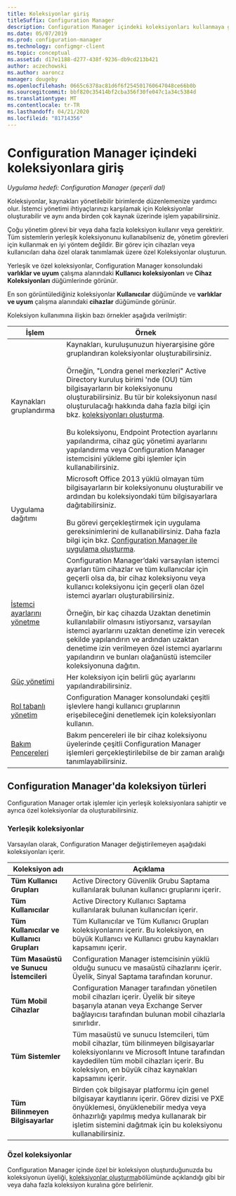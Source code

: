 ```yaml
---
title: Koleksiyonlar giriş
titleSuffix: Configuration Manager
description: Configuration Manager içindeki koleksiyonları kullanmaya giriş alın.
ms.date: 05/07/2019
ms.prod: configuration-manager
ms.technology: configmgr-client
ms.topic: conceptual
ms.assetid: d17e1188-d277-438f-9236-db9cd213b421
author: aczechowski
ms.author: aaroncz
manager: dougeby
ms.openlocfilehash: 0665c6378ac81d6f6f254501760647048ce66b0b
ms.sourcegitcommit: bbf820c35414bf2cba356f30fe047c1a34c5384d
ms.translationtype: MT
ms.contentlocale: tr-TR
ms.lasthandoff: 04/21/2020
ms.locfileid: "81714356"
---
```

# <a name="introduction-to-collections-in-configuration-manager"></a>Configuration Manager içindeki koleksiyonlara giriş

*Uygulama hedefi: Configuration Manager (geçerli dal)*

Koleksiyonlar, kaynakları yönetilebilir birimlerde düzenlemenize yardımcı olur. İstemci yönetimi ihtiyaçlarınızı karşılamak için Koleksiyonlar oluşturabilir ve aynı anda birden çok kaynak üzerinde işlem yapabilirsiniz. 

Çoğu yönetim görevi bir veya daha fazla koleksiyon kullanır veya gerektirir. Tüm sistemlerin yerleşik koleksiyonunu kullanabilseniz de, yönetim görevleri için kullanmak en iyi yöntem değildir. Bir görev için cihazları veya kullanıcıları daha özel olarak tanımlamak üzere özel Koleksiyonlar oluşturun.  

 Yerleşik ve özel koleksiyonlar, Configuration Manager konsolundaki **varlıklar ve uyum** çalışma alanındaki **Kullanıcı koleksiyonları** ve **Cihaz Koleksiyonları** düğümlerinde görünür.  

 En son görüntülediğiniz koleksiyonlar **Kullanıcılar** düğümünde ve **varlıklar ve uyum** çalışma alanındaki **cihazlar** düğümünde görünür.  

Koleksiyon kullanımına ilişkin bazı örnekler aşağıda verilmiştir:  

|İşlem|Örnek|  
|---------|-------|  
|Kaynakları gruplandırma|Kaynakları, kuruluşunuzun hiyerarşisine göre gruplandıran koleksiyonlar oluşturabilirsiniz.<br /><br /> Örneğin, "Londra genel merkezleri" Active Directory kuruluş birimi 'nde (OU) tüm bilgisayarların bir koleksiyonunu oluşturabilirsiniz. Bu tür bir koleksiyonun nasıl oluşturulacağı hakkında daha fazla bilgi için bkz. [koleksiyonları oluşturma](../../../../core/clients/manage/collections/create-collections.md).<br /><br /> Bu koleksiyonu, Endpoint Protection ayarlarını yapılandırma, cihaz güç yönetimi ayarlarını yapılandırma veya Configuration Manager istemcisini yükleme gibi işlemler için kullanabilirsiniz.|  
|Uygulama dağıtımı|Microsoft Office 2013 yüklü olmayan tüm bilgisayarların bir koleksiyonunu oluşturabilir ve ardından bu koleksiyondaki tüm bilgisayarlara dağıtabilirsiniz.<br /><br /> Bu görevi gerçekleştirmek için uygulama gereksinimlerini de kullanabilirsiniz. Daha fazla bilgi için bkz. [Configuration Manager ile uygulama oluşturma](../../../../apps/deploy-use/create-applications.md).|  
|[İstemci ayarlarını yönetme](../../../../core/clients/deploy/about-client-settings.md)|Configuration Manager’daki varsayılan istemci ayarları tüm cihazlar ve tüm kullanıcılar için geçerli olsa da, bir cihaz koleksiyonu veya kullanıcı koleksiyonu için geçerli olan özel istemci ayarları oluşturabilirsiniz.<br /><br /> Örneğin, bir kaç cihazda Uzaktan denetimin kullanılabilir olmasını istiyorsanız, varsayılan istemci ayarlarını uzaktan denetime izin verecek şekilde yapılandırın ve ardından uzaktan denetime izin verilmeyen özel istemci ayarlarını yapılandırın ve bunları olağanüstü istemciler koleksiyonuna dağıtın. |  
|[Güç yönetimi](../power/introduction-to-power-management.md)|Her koleksiyon için belirli güç ayarlarını yapılandırabilirsiniz.|  
|[Rol tabanlı yönetim](../../../../core/servers/deploy/configure/configure-role-based-administration.md)|Configuration Manager konsolundaki çeşitli işlevlere hangi kullanıcı gruplarının erişebileceğini denetlemek için koleksiyonları kullanın.|  
|[Bakım Pencereleri](../../../../core/clients/manage/collections/use-maintenance-windows.md)|Bakım pencereleri ile bir cihaz koleksiyonu üyelerinde çeşitli Configuration Manager işlemleri gerçekleştirilebilse de bir zaman aralığı tanımlayabilirsiniz. |  


## <a name="collection-types-in-configuration-manager"></a>Configuration Manager'da koleksiyon türleri  
 Configuration Manager ortak işlemler için yerleşik koleksiyonlara sahiptir ve ayrıca özel koleksiyonlar da oluşturabilirsiniz.   

### <a name="built-in-collections"></a>Yerleşik koleksiyonlar  
 Varsayılan olarak, Configuration Manager değiştirilemeyen aşağıdaki koleksiyonları içerir.  

|**Koleksiyon adı**|Açıklama|  
|-------------------------|-----------------|  
|**Tüm Kullanıcı Grupları**|Active Directory Güvenlik Grubu Saptama kullanılarak bulunan kullanıcı gruplarını içerir.|  
|**Tüm Kullanıcılar**|Active Directory Kullanıcı Saptama kullanılarak bulunan kullanıcıları içerir.|  
|**Tüm Kullanıcılar ve Kullanıcı Grupları**|Tüm Kullanıcılar ve Tüm Kullanıcı Grupları koleksiyonlarını içerir. Bu koleksiyon, en büyük Kullanıcı ve Kullanıcı grubu kaynakları kapsamını içerir.|  
|**Tüm Masaüstü ve Sunucu İstemcileri**|Configuration Manager istemcisinin yüklü olduğu sunucu ve masaüstü cihazlarını içerir. Üyelik, Sinyal Saptama tarafından korunur.|  
|**Tüm Mobil Cihazlar**|Configuration Manager tarafından yönetilen mobil cihazları içerir. Üyelik bir siteye başarıyla atanan veya Exchange Server bağlayıcısı tarafından bulunan mobil cihazlarla sınırlıdır.|  
|**Tüm Sistemler**|Tüm masaüstü ve sunucu Istemcileri, tüm mobil cihazlar, tüm bilinmeyen bilgisayarlar koleksiyonlarını ve Microsoft Intune tarafından kaydedilen tüm mobil cihazları içerir. Bu koleksiyon, en büyük cihaz kaynakları kapsamını içerir.|  
|**Tüm Bilinmeyen Bilgisayarlar**|Birden çok bilgisayar platformu için genel bilgisayar kayıtlarını içerir. Görev dizisi ve PXE önyüklemesi, önyüklenebilir medya veya önhazırlığı yapılmış medya kullanarak bir işletim sistemini dağıtmak için bu koleksiyonu kullanabilirsiniz.|  

### <a name="custom-collections"></a>Özel koleksiyonlar  
 Configuration Manager içinde özel bir koleksiyon oluşturduğunuzda bu koleksiyonun üyeliği, [koleksiyonlar oluşturma](../../../../core/clients/manage/collections/create-collections.md)bölümünde açıklandığı gibi bir veya daha fazla koleksiyon kuralına göre belirlenir. 

